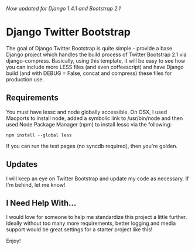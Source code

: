 _Now updated for Django 1.4.1 and Bootstrap 2.1_

Django Twitter Bootstrap
=========================
The goal of Django Twitter Bootstrap is quite simple - provide a base Django project which handles the build process of Twitter Bootstrap 2.1 via django-compress.  Basically, using this template, it will be easy to see how you can include more LESS files (and even coffeescript) and have Django build (and with DEBUG = False, concat and compress) these files for production use.

Requirements
------------
You must have lessc and node globally accessible. On OSX, I used Macports to install node, added a symbolic link to /usr/bin/node and then used Node Package Manager (npm) to install lessc via the following:
    
    npm install --global less

If you can run the test pages (no syncdb required), then you're golden.

Updates
-------
I will keep an eye on Twitter Bootstrap and update my code as necessary. If I'm behind, let me know!

I Need Help With...
--------------------
I would love for someone to help me standardize this project a little further. Ideally without too many more requirements, better logging and media support would be great settings for a starter project like this!

Enjoy!